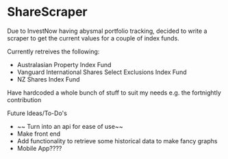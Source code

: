 # ShareScraper

Due to InvestNow having abysmal portfolio tracking, decided to write a scraper to get the current values for a couple of index funds.

Currently retreives the following:

* Australasian Property Index Fund
* Vanguard International Shares Select Exclusions Index Fund
* NZ Shares Index Fund

Have hardcoded a whole bunch of stuff to suit my needs e.g. the fortnightly contribution

Future Ideas/To-Do's

* ~~ Turn into an api for ease of use~~
* Make front end 
* Add functionality to retrieve some historical data to make fancy graphs
* Mobile App????
